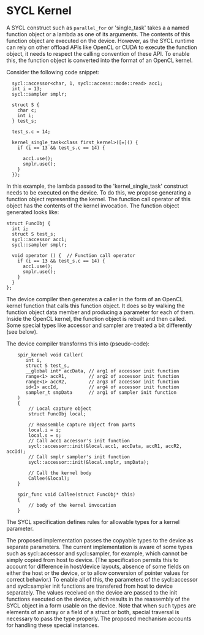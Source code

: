 # SYCL Kernel

A SYCL construct such as `parallel_for` or 'single_task' takes a a named function object or a lambda as one of its arguments.   The contents of this function object are executed on the device.   However, as the SYCL runtime can rely on other offload APIs like OpenCL or CUDA to execute the function object, it needs to respect the calling convention of these API.  To enable this, the function object is converted into the format of an OpenCL kernel.

Consider the following code snippet:

```
  sycl::accessor<char, 1, sycl::access::mode::read> acc1;
  int i = 13;
  sycl::sampler smplr;

  struct S {
    char c;
    int i;
  } test_s;

  test_s.c = 14;

  kernel_single_task<class first_kernel>([=]() {
    if (i == 13 && test_s.c == 14) {

      acc1.use();
      smplr.use();
    }
  });
```

In this example, the lambda passed to the 'kernel_single_task' construct needs to be executed on the device.  To do this, we propose generating a function object representing the kernel.   The function call operator of this object has the contents of the kernel invocation.  The function object generated looks like:

```
struct FuncObj {
  int i;
  struct S test_s;
  sycl::accessor acc1;
  sycl::sampler smplr;

  void operator () {  // Function call operator
    if (i == 13 && test_s.c == 14) {
      acc1.use();
      smplr.use();
    }
  }
};
```

The device compiler then generates a caller in the form of an OpenCL kernel function that calls this function object.  It does so by walking the function object data member and producing a parameter for each of them.  Inside the OpenCL kernel, the function object is rebuilt and then called.  Some special types like accessor and sampler are treated a bit differently (see below).

The device compiler transforms this into (pseudo-code):

```
    spir_kernel void Caller(
       int i,
       struct S test_s,
       __global int* accData, // arg1 of accessor init function
       range<1> accR1,        // arg2 of accessor init function
       range<1> accR2,        // arg3 of accessor init function
       id<1> accId,           // arg4 of accessor init function
       sampler_t smpData      // arg1 of sampler init function
    )
    {
        // Local capture object
        struct FuncObj local;

        // Reassemble capture object from parts
        local.i = i;
        local.s = s;
        // Call acc1 accessor's init function
        sycl::accessor::init(&local.acc1, accData, accR1, accR2, accId);
        // Call smplr sampler's init function
        sycl::accessor::init(&local.smplr, smpData);

        // Call the kernel body
        Callee(&local);
    }

    spir_func void Callee(struct FuncObj* this)
    {
        // body of the kernel invocation
    }
```

The SYCL specification defines rules for allowable types for a kernel parameter.

The proposed implementation passes the copyable types to the device as separate parameters.  The current implementation is aware of some types such as sycl::accessor and sycl::sampler, for example, which cannot be simply copied from host to device.  (The specification permits this to account for difference in host/device layouts, absence of some fields on either the host or the device, or to allow conversion of pointer values for correct behavior.)  To enable all of this, the parameters of the sycl::accessor and sycl::sampler init functions are transfered from host to device separately.  The values received on the device are passed to the init functions executed on the device, which results in the reassembly of the SYCL object in a form usable on the device.  Note that when such types are elements of an array or a field of a struct or both, special traversal is necessary to pass the type properly.  The proposed mechanism accounts for handling these special instances.
